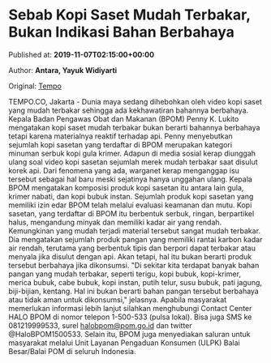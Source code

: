 
# Sebab Kopi Saset Mudah Terbakar, Bukan Indikasi Bahan Berbahaya

Published at: **2019-11-07T02:15:00+00:00**

Author: **Antara, Yayuk Widiyarti**

Original: [Tempo](https://gaya.tempo.co/read/1269297/sebab-kopi-saset-mudah-terbakar-bukan-indikasi-bahan-berbahaya?utm_source=Digital+Marketing&utm_medium=Twitter&utm_campaign=Gaya_Novi)

TEMPO.CO, Jakarta - Dunia maya sedang dihebohkan oleh video kopi saset yang mudah terbakar sehingga ada kekhawatiran bahannya berbahaya. Kepala Badan Pengawas Obat dan Makanan (BPOM) Penny K. Lukito mengatakan kopi saset mudah terbakar bukan berarti bahannya berbahaya tetapi karena materialnya reaktif terhadap api.
Penny menyebutkan sejumlah kopi sasetan yang terdaftar di BPOM merupakan kategori minuman serbuk kopi gula krimer. Adapun di media sosial kerap diunggah ulang soal video kopi sasetan sejumlah merek mudah terbakar saat disulut korek api. Dari fenomena yang ada, warganet kerap menganggap isu tersebut sebagai hal baru meski sejatinya hanya unggahan ulang.
Kepala BPOM mengatakan komposisi produk kopi sasetan itu antara lain gula, krimer nabati, dan kopi bubuk instan. Sejumlah produk kopi sasetan yang memiliki izin edar BPOM telah melalui evaluasi keamanan dan mutu. Kopi sasetan, yang terdaftar di BPOM itu berbentuk serbuk, ringan, berpartikel halus, mengandung minyak dan memiliki kadar air yang rendah. Kemungkinan yang mudah terjadi material tersebut sangat mudah terbakar.
Dia mengatakan sejumlah produk pangan yang memiliki rantai karbon kadar air rendah, terutama yang berbentuk tipis dan berpori dapat terbakar atau menyala jika disulut dengan api. Akan tetapi, hal itu bukan berarti produk tersebut berbahaya jika dikonsumsi.
"Di sekitar kita terdapat banyak bahan pangan yang mudah terbakar, seperti terigu, kopi bubuk, kopi-krimer, merica bubuk, cabe bubuk, kopi instan, putih telur, susu bubuk, pati jagung, biji-bijian, kentang. Hal ini bukan berarti bahan pangan tersebut berbahaya atau tidak aman untuk dikonsumsi," jelasnya.
Apabila masyarakat memerlukan informasi lebih lanjut silahkan menghubungi Contact Center HALO BPOM di nomor telepon 1-500-533 (pulsa lokal). Bisa juga SMS ke 081219999533, surel halobpom@pom.go.id dan twitter @HaloBPOM1500533. Selain itu, BPOM juga menyediakan saluran untuk masyarakat melalui Unit Layanan Pengaduan Konsumen (ULPK) Balai Besar/Balai POM di seluruh Indonesia.
